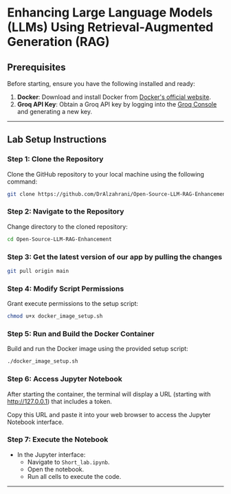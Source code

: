 # Enhancing Large Language Models (LLMs) Using Retrieval-Augmented Generation (RAG)

## Prerequisites
Before starting, ensure you have the following installed and ready:
1. **Docker**: Download and install Docker from [Docker's official website](https://www.docker.com/).
2. **Groq API Key**: Obtain a Groq API key by logging into the [Groq Console](https://console.groq.com/keys) and generating a new key.

---

## Lab Setup Instructions

### Step 1: Clone the Repository
Clone the GitHub repository to your local machine using the following command:
```bash
git clone https://github.com/DrAlzahrani/Open-Source-LLM-RAG-Enhancement.git
```

### Step 2: Navigate to the Repository

Change directory to the cloned repository:

```bash
cd Open-Source-LLM-RAG-Enhancement
```
### Step 3: Get the latest version of our app by pulling the changes

```bash
git pull origin main
```
### Step 4: Modify Script Permissions

Grant execute permissions to the setup script:

```bash
chmod u+x docker_image_setup.sh
```

### Step 5: Run and Build the Docker Container

Build and run the Docker image using the provided setup script: 

```bash
./docker_image_setup.sh
```

### Step 6: Access Jupyter Notebook

After starting the container, the terminal will display a URL (starting with http://127.0.0.1) that includes a token.

Copy this URL and paste it into your web browser to access the Jupyter Notebook interface.

### Step 7: Execute the Notebook

- In the Jupyter interface:
  - Navigate to `Short_lab.ipynb`.
  - Open the notebook.
  - Run all cells to execute the code.

---
